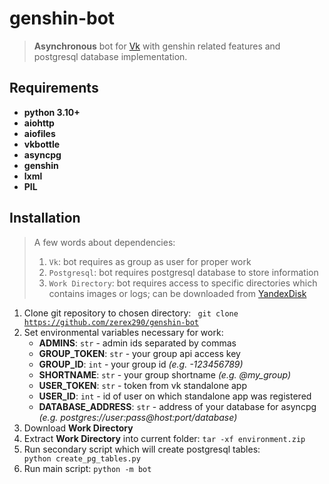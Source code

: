 # genshin-bot
> **Asynchronous** bot for [Vk](https://vk.com/bot_genshin) with genshin related features and postgresql database
> implementation.

## Requirements
* **python 3.10+**
* **aiohttp**
* **aiofiles**
* **vkbottle**
* **asyncpg**
* **genshin**
* **lxml**
* **PIL**

## Installation
> A few words about dependencies:
> 1. <code>Vk</code>: bot requires as group as user for proper work
> 2. <code>Postgresql</code>: bot requires postgresql database to store information
> 3. <code>Work Directory</code>: bot requires access to specific directories which contains images or logs; 
can be downloaded from [YandexDisk](https://disk.yandex.ru/d/LPnj__Hr9pK8NA)

 1. Clone git repository to chosen directory:
<code> git clone https://github.com/zerex290/genshin-bot </code>
 2. Set environmental variables necessary for work:
    * **ADMINS**: <code>str</code> - admin ids separated by commas
    * **GROUP_TOKEN**: <code>str</code> - your group api access key
    * **GROUP_ID**: <code>int</code> - your group id *(e.g. -123456789)*
    * **SHORTNAME**: <code>str</code> - your group shortname *(e.g. @my_group)*
    * **USER_TOKEN**: <code>str</code> - token from vk standalone app
    * **USER_ID**: <code>int</code> - id of user on which standalone app was registered
    * **DATABASE_ADDRESS**: <code>str</code> - address of your database for asyncpg
*(e.g. postgres://user:pass@host:port/database)*
 3. Download **Work Directory**
 4. Extract **Work Directory** into current folder: <code>tar -xf environment.zip </code>
 5. Run secondary script which will create postgresql tables: <code> python create_pg_tables.py </code>
 6. Run main script: <code>python -m bot</code>
